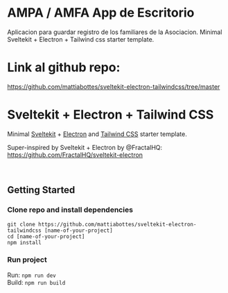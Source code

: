 # AMPA / AMFA App de Escritorio
Aplicacion para guardar registro de los familiares de la Asociacion. Minimal Sveltekit + Electron + Tailwind css starter template.

# Link al github repo:
https://github.com/mattiabottes/sveltekit-electron-tailwindcss/tree/master

# Sveltekit + Electron + Tailwind CSS
Minimal [Sveltekit](https://github.com/sveltejs/kit#readme) + [Electron](https://www.electronjs.org/) and [Tailwind CSS](https://tailwindcss.com/) starter template.

Super-inspired by Sveltekit + Electron by @FractalHQ: https://github.com/FractalHQ/sveltekit-electron

<br />

## Getting Started

### Clone repo and install dependencies

`git clone https://github.com/mattiabottes/sveltekit-electron-tailwindcss [name-of-your-project]`\
`cd [name-of-your-project]`\
`npm install`

### Run project

Run: `npm run dev`\
Build: `npm run build`
